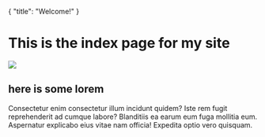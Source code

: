 {
  "title": "Welcome!"
}

# This is the index page for my site

<img src="http://placehold.it/300" />

## here is some lorem

Consectetur enim consectetur illum incidunt quidem? Iste rem fugit reprehenderit ad cumque labore? Blanditiis ea earum eum fuga mollitia eum. Aspernatur explicabo eius vitae nam officia! Expedita optio vero quisquam.
